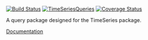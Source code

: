 [![Build Status](https://travis-ci.org/milktrader/TimeSeriesQueries.jl.png)](https://travis-ci.org/milktrader/TimeSeriesQueries.jl)
[![TimeSeriesQueries](http://pkg.julialang.org/badges/TimeSeriesQueries_0.4.svg)](http://pkg.julialang.org/?pkg=TimeSeriesQueries&ver=0.4)
[![Coverage Status](https://img.shields.io/coveralls/milktrader/TimeSeriesQueries.jl.svg)](https://coveralls.io/r/milktrader/TimeSeriesQueries.jl)

A query package designed for the TimeSeries package.

[Documentation](http://timeseriesqueries.readthedocs.org/en/latest/)
